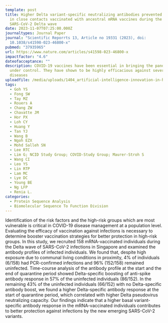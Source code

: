 ```yaml
---
template: post
title: Higher Delta variant-specific neutralizing antibodies prevented infection
  in close contacts vaccinated with ancestral mRNA vaccines during the
  SARS-CoV-2 Delta wave
date: 2023-11-07T07:25:00.000Z
journaltypes: Journal Paper
journal: "Scientific Reporrts 13, Article no 19331 (2023), doi:
  10.1038/s41598-023-46800-x"
pubmed: "37935965"
url: https://www.nature.com/articles/s41598-023-46800-x
impactfactor: "4.6"
dateofacceptance: ""
description: COVID-19 vaccines have been essential in bringing the pandemic
  under control. They have shown to be highly efficacious against severe
  diseases
uploadfile: /media/uploads/1404_artificial-intelligence-innovation-in-healthcare.pdf
tags:
  - Goh YS
  - Fong SW
  - Tay MZ
  - Rouers A
  - Chang ZW
  - Chavatte JM
  - Hor PX
  - Loh CY
  - Huang Y
  - Tan YJ
  - Wang B
  - Ngoh EZX
  - Mohd Salleh SN
  - Lee RTC
  - Lim G; NCID Study Group; COVID-Study Group; Maurer-Stroh S
  - Wang CI
  - Leo YS
  - Lin RTP
  - Lam MC
  - Lye DC
  - Young BE
  - Ng LFP
  - Renia L.
categories:
  - Protein Sequence Analysis
  - Biomolecular Sequence To Function Division
---
```

<!--StartFragment-->

Identification of the risk factors and the high-risk groups which are most vulnerable is critical in COVID-19 disease management at a population level. Evaluating the efficacy of vaccination against infections is necessary to determine booster vaccination strategies for better protection in high-risk groups. In this study, we recruited 158 mRNA-vaccinated individuals during the Delta wave of SARS-CoV-2 infections in Singapore and examined the antibody profiles of infected individuals. We found that, despite high exposure due to communal living conditions in proximity, 4% of individuals (6/158) had PCR-confirmed infections and 96% (152/158) remained uninfected. Time-course analysis of the antibody profile at the start and the end of quarantine period showed Delta-specific boosting of anti-spike antibody response in 57% of the uninfected individuals (86/152). In the remaining 43% of the uninfected individuals (66/152) with no Delta-specific antibody boost, we found a higher Delta-specific antibody response at the start of quarantine period, which correlated with higher Delta pseudovirus neutralizing capacity. Our findings indicate that a higher basal variant-specific antibody response in the mRNA-vaccinated individuals contributes to better protection against infections by the new emerging SARS-CoV-2 variants.

<!--EndFragment-->